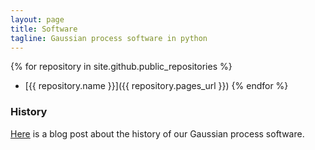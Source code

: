 ```yaml
---
layout: page
title: Software
tagline: Gaussian process software in python
---
```


{% for repository in site.github.public_repositories %}
  * [{{ repository.name }}]({{ repository.pages_url }})
{% endfor %}

### History

[Here](http://inverseprobability.com/2013/11/25/gpy-moving-from-matlab-to-python/)
is a blog post about the history of our Gaussian process software.

